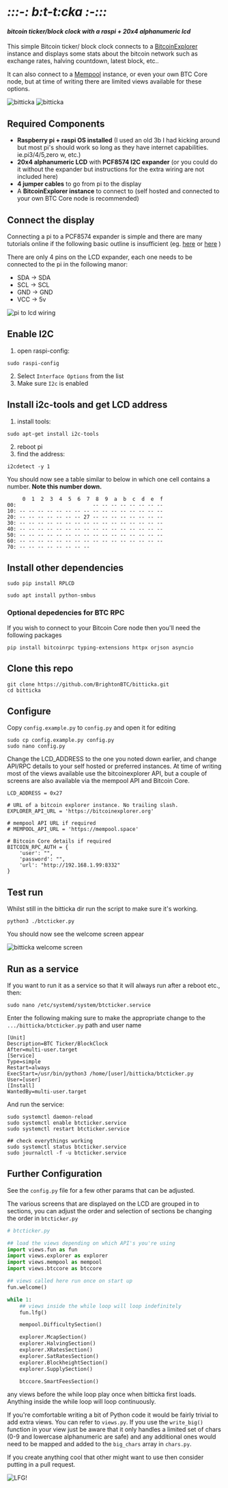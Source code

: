 # *:::-: b:t-t:cka :-:::*
#### *bitcoin ticker/block clock with a raspi + 20x4 alphanumeric lcd*

This simple Bitcoin ticker/ block clock connects to a [BitcoinExplorer](https://bitcoinexplorer.org) instance and displays some stats about the bitcoin network such as exchange rates, halving countdown, latest block, etc.. 

It can also connect to a [Mempool](https://mempool.space) instance, or even your own BTC Core node, but at time of writing there are limited views available for these options.

![bitticka](img/20240512_124431.gif)
![bitticka](img/20240512_132118.gif) 



## Required Components

- **Raspberry pi + raspi OS installed** (I used an old 3b I had kicking around but most pi's should work so long as they have internet capabilities. ie.pi3/4/5,zero w, etc.)
- **20x4 alphanumeric LCD** with **PCF8574 I2C expander** (or you could do it without the expander but instructions for the extra wiring are not included here)
- **4 jumper cables** to go from pi to the display
- A **BitcoinExplorer instance** to connect to (self hosted and connected to your own BTC Core node is recommended)

## Connect the display

Connecting a pi to a PCF8574 expander is simple and there are many tutorials online if the following basic outline is insufficient (eg. [here](https://www.circuitbasics.com/raspberry-pi-i2c-lcd-set-up-and-programming/) or [here](https://circuitdigest.com/microcontroller-projects/interfacing-lcd-with-raspberry-pi-4-to-create-custom-character-and-scrolling-text) )

There are only 4 pins on the LCD expander, each one needs to be connected to the pi in the following manor:

- SDA -> SDA
- SCL -> SCL
- GND -> GND
- VCC -> 5v

![pi to lcd wiring](img/20240512_115027.jpg)

## Enable I2C
1) open raspi-config:
```
sudo raspi-config
```
2) Select `Interface Options` from the list
3) Make sure `I2c` is enabled


## Install i2c-tools and get LCD address

1) install tools:
```
sudo apt-get install i2c-tools
```
2) reboot pi
3) find the address:
```
i2cdetect -y 1
```
You should now see a table similar to below in which one cell contains a number. **Note this number down.**

```
     0  1  2  3  4  5  6  7  8  9  a  b  c  d  e  f
00:                         -- -- -- -- -- -- -- -- 
10: -- -- -- -- -- -- -- -- -- -- -- -- -- -- -- -- 
20: -- -- -- -- -- -- -- 27 -- -- -- -- -- -- -- -- 
30: -- -- -- -- -- -- -- -- -- -- -- -- -- -- -- -- 
40: -- -- -- -- -- -- -- -- -- -- -- -- -- -- -- -- 
50: -- -- -- -- -- -- -- -- -- -- -- -- -- -- -- -- 
60: -- -- -- -- -- -- -- -- -- -- -- -- -- -- -- -- 
70: -- -- -- -- -- -- -- --  
```

## Install other dependencies

```
sudo pip install RPLCD
```
```
sudo apt install python-smbus
```

### Optional depedencies for BTC RPC
If you wish to connect to your Bitcoin Core node then you'll need the following packages

```
pip install bitcoinrpc typing-extensions httpx orjson asyncio
```

## Clone this repo
```
git clone https://github.com/BrightonBTC/bitticka.git
cd bitticka
```

## Configure

Copy `config.example.py` to `config.py` and open it for editing
```
sudo cp config.example.py config.py
sudo nano config.py
```
Change the LCD_ADDRESS to the one you noted down earlier, and change API/RPC details to your self hosted or preferred instances. At time of writing most of the views available use the bitcoinexplorer API, but a couple of screens are also available via the mempool API and Bitcoin Core.
```
LCD_ADDRESS = 0x27

# URL of a bitcoin explorer instance. No trailing slash.
EXPLORER_API_URL = 'https://bitcoinexplorer.org'

# mempool API URL if required
# MEMPOOL_API_URL = 'https://mempool.space'

# Bitcoin Core details if required
BITCOIN_RPC_AUTH = {
    'user': "",
    'password': "",
    'url': "http://192.168.1.99:8332"  
}
```

## Test run
Whilst still in the bitticka dir run the script to make sure it's working.
```
python3 ./btcticker.py
```
You should now see the welcome screen appear

![bitticka welcome screen](img/20240512_123642.gif)

## Run as a service

If you want to run it as a service so that it will always run after a reboot etc., then:

```
sudo nano /etc/systemd/system/btcticker.service
```

Enter the following making sure to make the appropriate change to the `.../bitticka/btcticker.py` path and user name

```
[Unit]
Description=BTC Ticker/BlockClock
After=multi-user.target
[Service]
Type=simple
Restart=always
ExecStart=/usr/bin/python3 /home/[user]/bitticka/btcticker.py
User=[user]
[Install]
WantedBy=multi-user.target
```

And run the service:

```
sudo systemctl daemon-reload
sudo systemctl enable btcticker.service
sudo systemctl restart btcticker.service

## check everythings working
sudo systemctl status btcticker.service
sudo journalctl -f -u btcticker.service
```

## Further Configuration

See the `config.py` file for a few other params that can be adjusted.

The various screens that are displayed on the LCD are grouped in to sections, you can adjust the order and selection of sections be changing the order in `btcticker.py` 

```python
# btcticker.py

## load the views depending on which API's you're using
import views.fun as fun
import views.explorer as explorer
import views.mempool as mempool
import views.btccore as btccore

## views called here run once on start up
fun.welcome()

while 1:
    ## views inside the while loop will loop indefinitely
    fun.lfg()

    mempool.DifficultySection()

    explorer.McapSection()
    explorer.HalvingSection()
    explorer.XRatesSection()
    explorer.SatRatesSection()
    explorer.BlockheightSection()
    explorer.SupplySection()

    btccore.SmartFeesSection()


```

any views before the while loop play once when bitticka first loads. Anything inside the while loop will loop continuously.

If you're comfortable writing a bit of Python code it would be fairly trivial to add extra views. You can refer to `views.py`. If you use the `write_big()` function in your view just be aware that it only handles a limited set of chars (0-9 and lowercase alphanumeric are safe) and any additional ones would need to be mapped and added to the `big_chars` array in `chars.py`.

If you create anything cool that other might want to use then consider putting in a pull request.

![LFG!](img/20240512_145837.gif)